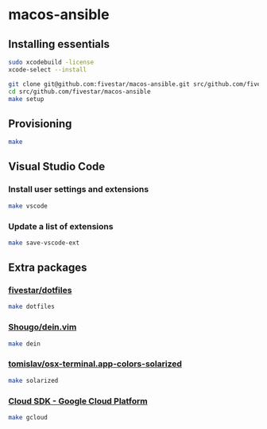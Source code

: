 # macos-ansible

## Installing essentials

```bash
sudo xcodebuild -license
xcode-select --install
```

```bash
git clone git@github.com:fivestar/macos-ansible.git src/github.com/fivestar/macos-ansible
cd src/github.com/fivestar/macos-ansible
make setup
```

## Provisioning

```bash
make
```

## Visual Studio Code

### Install user settings and extensions

```bash
make vscode
```

### Update a list of extensions

```bash
make save-vscode-ext
```

## Extra packages

### [fivestar/dotfiles](https://github.com/fivestar/dotfiles)

```bash
make dotfiles
```

### [Shougo/dein.vim](https://github.com/Shougo/dein.vim)

```bash
make dein
```

### [tomislav/osx-terminal.app-colors-solarized](https://github.com/tomislav/osx-terminal.app-colors-solarized)

```bash
make solarized
```

### [Cloud SDK - Google Cloud Platform](https://cloud.google.com/sdk/downloads#interactive)

```bash
make gcloud
```
